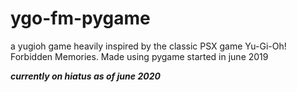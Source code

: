 # ygo-fm-pygame
a yugioh game heavily inspired by the classic PSX game Yu-Gi-Oh! Forbidden Memories. Made using pygame
started in june 2019

***currently on hiatus as of june 2020***
